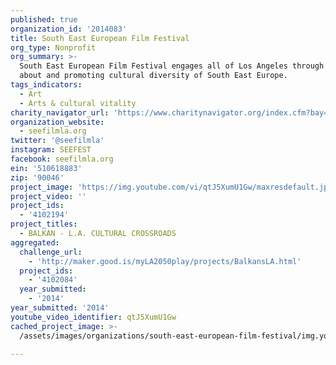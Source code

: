 ```yaml
---
published: true
organization_id: '2014083'
title: South East European Film Festival
org_type: Nonprofit
org_summary: >-
  South East European Film Festival engages all of Los Angeles through educating
  about and promoting cultural diversity of South East Europe.
tags_indicators:
  - Art
  - Arts & cultural vitality
charity_navigator_url: 'https://www.charitynavigator.org/index.cfm?bay=search.profile&ein=510618883'
organization_website:
  - seefilmla.org
twitter: '@seefilmla'
instagram: SEEFEST
facebook: seefilmla.org
ein: '510618883'
zip: '90046'
project_image: 'https://img.youtube.com/vi/qtJ5XumU1Gw/maxresdefault.jpg'
project_video: ''
project_ids:
  - '4102194'
project_titles:
  - BALKAN - L.A. CULTURAL CROSSROADS
aggregated:
  challenge_url:
    - 'http://maker.good.is/myLA2050play/projects/BalkansLA.html'
  project_ids:
    - '4102084'
  year_submitted:
    - '2014'
year_submitted: '2014'
youtube_video_identifier: qtJ5XumU1Gw
cached_project_image: >-
  /assets/images/organizations/south-east-european-film-festival/img.youtube.com/vi/qtJ5XumU1Gw/maxresdefault.jpg

---
```

